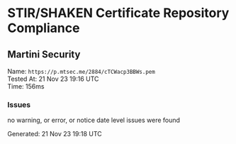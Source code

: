 # STIR/SHAKEN Certificate Repository Compliance

## Martini Security

Name: `https://p.mtsec.me/2884/cTCWacp3BBWs.pem`\
Tested At: 21 Nov 23 19:16 UTC\
Time: 156ms

### Issues

no warning, or error, or notice date level issues were found

Generated: 21 Nov 23 19:18 UTC
